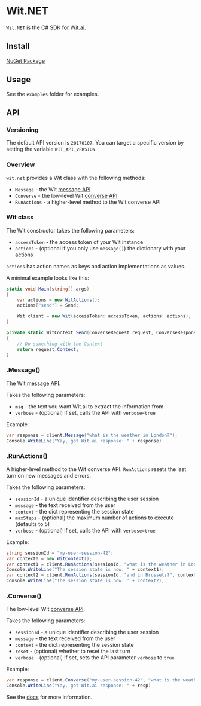 # Wit.NET

`Wit.NET` is the C# SDK for [Wit.ai](http://wit.ai).

## Install

[NuGet Package](https://www.nuget.org/packages/MatheusFroes.Wit.NET)

## Usage

See the `examples` folder for examples.

## API

### Versioning

The default API version is `20170107`.
You can target a specific version by setting the variable `WIT_API_VERSION`.

### Overview

`wit.net` provides a Wit class with the following methods:
* `Message` - the Wit [message API](https://wit.ai/docs/http/20160330#get-intent-via-text-link)
* `Converse` - the low-level Wit [converse API](https://wit.ai/docs/http/20160330#converse-link)
* `RunActions` - a higher-level method to the Wit converse API

### Wit class

The Wit constructor takes the following parameters:
* `accessToken` - the access token of your Wit instance
* `actions` - (optional if you only use `message()`) the dictionary with your actions

`actions` has action names as keys and action implementations as values.

A minimal example looks like this:

```c#
static void Main(string[] args)
{
    var actions = new WitActions();
    actions["send"] = Send;

    Wit client = new Wit(accessToken: accessToken, actions: actions);
}

private static WitContext Send(ConverseRequest request, ConverseResponse response)
{
    // Do something with the Context
    return request.Context;
}
```
### .Message()

The Wit [message API](https://wit.ai/docs/http/20160330#get-intent-via-text-link).

Takes the following parameters:
* `msg` - the text you want Wit.ai to extract the information from
* `verbose` - (optional) if set, calls the API with `verbose=true`

Example:
```c#
var response = client.Message("what is the weather in London?");
Console.WriteLine("Yay, got Wit.ai response: " + response)
```

### .RunActions()

A higher-level method to the Wit converse API.
`RunActions` resets the last turn on new messages and errors.

Takes the following parameters:
* `sessionId` - a unique identifier describing the user session
* `message` - the text received from the user
* `context` - the dict representing the session state
* `maxSteps` - (optional) the maximum number of actions to execute (defaults to 5)
* `verbose` - (optional) if set, calls the API with `verbose=true`

Example:
```c#
string sessionId = "my-user-session-42";
var context0 = new WitContext();
var context1 = client.RunActions(sessionId, "what is the weather in London?", context0);
Console.WriteLine("The session state is now: " + context1);
var context2 = client.RunActions(sessionId, "and in Brussels?", context1);
Console.WriteLine("The session state is now: ' + context2);
```
### .Converse()

The low-level Wit [converse API](https://wit.ai/docs/http/20160330#converse-link).

Takes the following parameters:
* `sessionId` - a unique identifier describing the user session
* `message` - the text received from the user
* `context` - the dict representing the session state
* `reset` - (optional) whether to reset the last turn
* `verbose` - (optional) if set, sets the API parameter `verbose` to `true`

Example:
```c#
var response = client.Converse("my-user-session-42", "what is the weather in London?", new WitContext());
Console.WriteLine("Yay, got Wit.ai response: " + resp)
```

See the [docs](https://wit.ai/docs) for more information.
